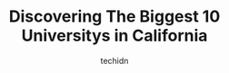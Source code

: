 ---
layout: ampstory
image: https://i0.wp.com/paketmu.com/wp-content/uploads/2023/06/california-state-university-bakersfield-0-in-california-1686363648.jpeg?resize=640,853
author: techidn
featured: false
description: Explore the diverse University scene in California, home to an incredible selection of 10 establishments catering to every taste. Whether youre in search of iconic favorites or undiscovered
title: Discovering The Biggest 10 Universitys in California
cover:
   title: Discovering The Biggest 10 Universitys in California
   subtitle: RICKPATE
   background: https://paketmu.com/wp-content/uploads/2023/06/california-state-university-bakersfield-0-in-california-1686363648.jpeg

pages: 
 - layout: thirds
   top: <h1>#1 University of California, Los Angeles</h1>
   bottom: "<p>Very health conscious, clean, and gorgeous campus.  The school shop has SO MANY Bruins clothing options and styles, its hard to choose!  The staff is lovely and helpful,</p>"
   background: https://paketmu.com/wp-content/uploads/2023/06/california-state-university-bakersfield-1-in-california-1686363648.jpeg
   backgroundblur: true
 - layout: thirds
   top: <h1>#2 University of Southern California</h1>
   bottom: "<p>My daughter got admission in this university for her masters. She chose this university amongst many invites she got from east and west coast....owing to its high reputa</p>"
   background: https://paketmu.com/wp-content/uploads/2023/06/california-state-university-bakersfield-2-in-california-1686363649.jpeg
   cta:
      link: https://paketmu.com/discovering-the-biggest-10-universitys-in-california/
      text: Discovering The Biggest 10 Universitys in California
 - layout: thirds
   top: <h1>#3 University of California, Berkeley</h1>
   bottom: "<p>I love the beautiful greens in the open. Plenty of places to sit and relax no matter the day. Very diverse fun and loving. It makes me care more overall about the bigger </p>"
   background: https://paketmu.com/wp-content/uploads/2023/06/california-state-university-bakersfield-3-in-california-1686363649.jpeg
   cta:
      link: https://paketmu.com/discovering-the-biggest-10-universitys-in-california/
      text: Discovering The Biggest 10 Universitys in California
 - layout: thirds
   top: <h1>#4 California State University Long Beach</h1>
   bottom: "<p>1250 Bellflower Blvd, Long Beach, CA 90840, United States</p>"
   background: https://images.unsplash.com/photo-1533998839656-76f5e4b2bccb?ixlib=rb-4.0.3&ixid=MnwxMjA3fDB8MHxwaG90by1wYWdlfHx8fGVufDB8fHx8&auto=format&fit=crop&w=640&h=853&q=80
   cta:
      link: https://paketmu.com/discovering-the-biggest-10-universitys-in-california/
      text: Discovering The Biggest 10 Universitys in California
 - layout: thirds
   top: <h1>#5 California State University, Los Angeles</h1>
   bottom: "<p>5151 State University Dr, Los Angeles, CA 90032, United States</p>"
   background: https://images.unsplash.com/photo-1510906594845-bc082582c8cc?ixlib=rb-4.0.3&ixid=MnwxMjA3fDB8MHxwaG90by1wYWdlfHx8fGVufDB8fHx8&auto=format&fit=crop&w=640&h=853&q=80
   cta:
      link: https://paketmu.com/discovering-the-biggest-10-universitys-in-california/
      text: Discovering The Biggest 10 Universitys in California
 - layout: thirds
   top: <h1>#6 University of California, Santa Barbara</h1>
   bottom: "<p>Santa Barbara, CA 93106, United States</p>"
   background: https://images.unsplash.com/photo-1522441815192-d9f04eb0615c?ixlib=rb-4.0.3&ixid=MnwxMjA3fDB8MHxwaG90by1wYWdlfHx8fGVufDB8fHx8&auto=format&fit=crop&w=640&h=853&q=80
   cta:
      link: https://paketmu.com/discovering-the-biggest-10-universitys-in-california/
      text: Discovering The Biggest 10 Universitys in California
 - layout: thirds
   top: <h1>#7 California State University, Fresno</h1>
   bottom: "<p>5241 N Maple Ave, Fresno, CA 93740, United States</p>"
   background: https://images.unsplash.com/photo-1613843873231-1447db182f97?ixlib=rb-4.0.3&ixid=MnwxMjA3fDB8MHxwaG90by1wYWdlfHx8fGVufDB8fHx8&auto=format&fit=crop&w=640&h=853&q=80
   cta:
      link: https://paketmu.com/discovering-the-biggest-10-universitys-in-california/
      text: Discovering The Biggest 10 Universitys in California
 - layout: thirds
   middle: Continue reading...
   background: https://images.unsplash.com/photo-1595364397663-fca4f075d796?ixlib=rb-4.0.3&ixid=MnwxMjA3fDB8MHxwaG90by1wYWdlfHx8fGVufDB8fHx8&auto=format&fit=crop&w=640&h=853&q=80
   cta:
      link: https://paketmu.com/discovering-the-biggest-10-universitys-in-california/
      text: Discovering The Biggest 10 Universitys in California
      
---